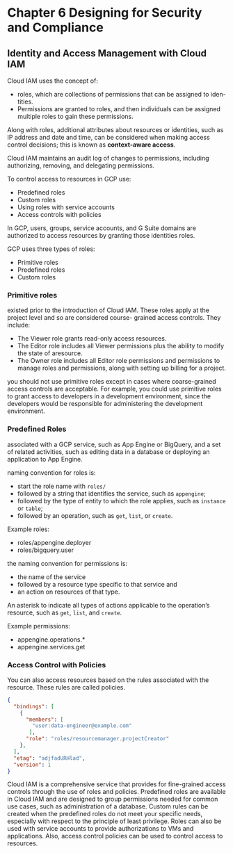 # Chapter 6 Designing for Security and Compliance

## Identity and Access Management with Cloud IAM
Cloud IAM uses the concept of:
- roles, which are collections of permissions that can be assigned to iden- tities.
- Permissions are granted to roles, and then individuals can be assigned multiple roles to gain these permissions.

Along with roles, additional attributes about resources or identities, such as IP address and date and time, can be considered when making access control decisions; this is known as **context-aware access**.

Cloud IAM maintains an audit log of changes to permissions, including authorizing, removing, and delegating permissions.

To control access to resources in GCP use:
- Predefined roles
- Custom roles
- Using roles with service accounts
- Access controls with policies

In GCP, users, groups, service accounts, and G Suite domains are authorized to access resources by granting those identities roles.

GCP uses three types of roles:
- Primitive roles
- Predefined roles
- Custom roles

### Primitive roles
existed prior to the introduction of Cloud IAM. These roles apply at the project level and so are considered course- grained access controls. They include:
- The Viewer role grants read-only access resources.
- The Editor role includes all Viewer permissions plus the ability to modify the state of aresource.
- The Owner role includes all Editor role permissions and permissions to manage roles and permissions, along with setting up billing for a project.

you should not use primitive roles except in cases where coarse-grained access controls are acceptable. For example, you could use primitive roles to grant access to developers in a development environment, since the developers would be responsible for administering the development environment.

### Predefined Roles
associated with a GCP service, such as App Engine or BigQuery, and a set of related activities, such as editing data in a database or deploying an application to App Engine.

naming convention for roles is:
- start the role name with `roles/`
- followed by a string that identifies the service, such as `appengine`;
- followed by the type of entity to which the role applies, such as `instance` or `table`;
- followed by an operation, such as `get`, `list`, or `create`.

Example roles:
- roles/appengine.deployer
- roles/bigquery.user

the naming convention for permissions is: 
- the name of the service
- followed by a resource type specific to that service and
- an action on resources of that type.

An asterisk to indicate all types of actions applicable to the operation’s resource, such as `get`, `list`, and `create`.

Example permissions:
- appengine.operations.*
- appengine.services.get

### Access Control with Policies
You can also access resources based on the rules associated with the resource. These rules are called policies.
 
```json
{
  "bindings": [
    {
      "members": [
        "user:data-engineer@example.com"
       ],
      "role": "roles/resourcemanager.projectCreator"
    },
  ],
  "etag": "adjfadURHlad",
  "version": 1
}
```

Cloud IAM is a comprehensive service that provides for fine-grained access controls through the use of roles and policies. Predefined roles are available in Cloud IAM and are designed to group permissions needed for common use cases, such as administration of a database. Custom rules can be created when the predefined roles do not meet your specific needs, especially with respect to the principle of least privilege. Roles can also be used with service accounts to provide authorizations to VMs and applications. Also, access control policies can be used to control access to resources.
